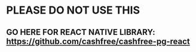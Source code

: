 # PLEASE DO NOT USE THIS 

## GO HERE FOR REACT NATIVE LIBRARY: https://github.com/cashfree/cashfree-pg-react
